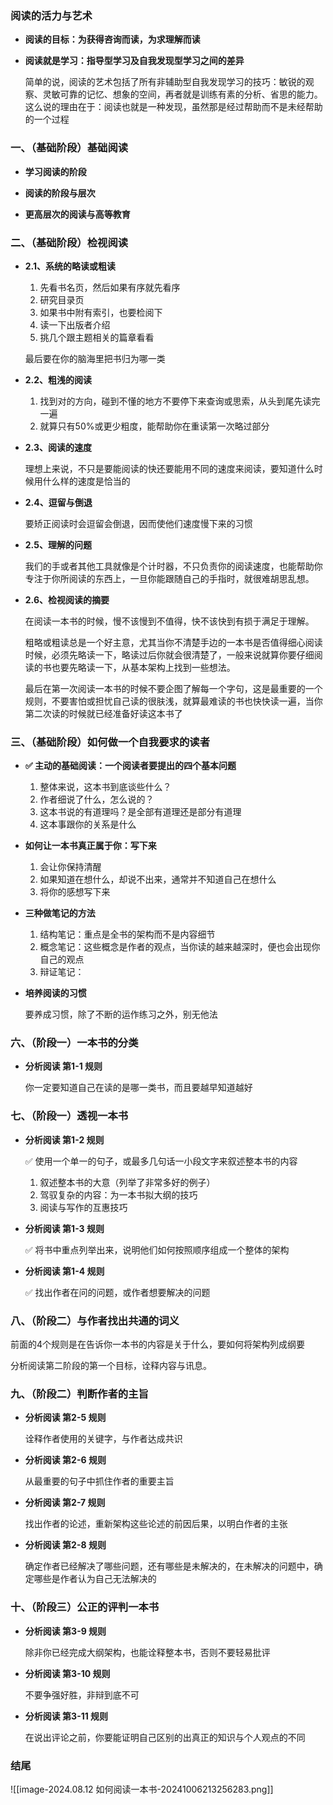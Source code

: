 
### 阅读的活力与艺术

-  **阅读的目标：为获得咨询而读，为求理解而读**

-  **阅读就是学习：指导型学习及自我发现型学习之间的差异**

	 简单的说，阅读的艺术包括了所有非辅助型自我发现学习的技巧：敏锐的观察、灵敏可靠的记忆、想象的空间，再者就是训练有素的分析、省思的能力。这么说的理由在于：阅读也就是一种发现，虽然那是经过帮助而不是未经帮助的一个过程

### 一、（基础阶段）基础阅读

-  **学习阅读的阶段**

-  **阅读的阶段与层次**

-  **更高层次的阅读与高等教育**
### 二、（基础阶段）检视阅读

-  **2.1、系统的略读或粗读**

	1.  先看书名页，然后如果有序就先看序
	2.  研究目录页
	3.  如果书中附有索引，也要检阅下
	4.  读一下出版者介绍
	5.  挑几个跟主题相关的篇章看看
	   
	最后要在你的脑海里把书归为哪一类
 
-  **2.2、粗浅的阅读**

	1.  找到对的方向，碰到不懂的地方不要停下来查询或思索，从头到尾先读完一遍
	2.  就算只有50%或更少粗度，能帮助你在重读第一次略过部分

-  **2.3、阅读的速度**

	理想上来说，不只是要能阅读的快还要能用不同的速度来阅读，要知道什么时候用什么样的速度是恰当的

-  **2.4、逗留与倒退**

	要矫正阅读时会逗留会倒退，因而使他们速度慢下来的习惯

-  **2.5、理解的问题**

	我们的手或者其他工具就像是个计时器，不只负责你的阅读速度，也能帮助你专注于你所阅读的东西上，一旦你能跟随自己的手指时，就很难胡思乱想。

-  **2.6、检视阅读的摘要**

	在阅读一本书的时候，慢不该慢到不值得，快不该快到有损于满足于理解。
	
	粗略或粗读总是一个好主意，尤其当你不清楚手边的一本书是否值得细心阅读时候，必须先略读一下，略读过后你就会很清楚了，一般来说就算你要仔细阅读的书也要先略读一下，从基本架构上找到一些想法。
	
	最后在第一次阅读一本书的时候不要企图了解每一个字句，这是最重要的一个规则，不要害怕或担忧自己读的很肤浅，就算最难读的书也快快读一遍，当你第二次读的时候就已经准备好读这本书了

### 三、（基础阶段）如何做一个自我要求的读者

-  **✅ 主动的基础阅读：一个阅读者要提出的四个基本问题**

	1.  整体来说，这本书到底谈些什么？
	2.  作者细说了什么，怎么说的？
	3.  这本书说的有道理吗？是全部有道理还是部分有道理
	4.  这本事跟你的关系是什么

-  **如何让一本书真正属于你：写下来** 

	 1.  会让你保持清醒
	 2.  如果知道在想什么，却说不出来，通常并不知道自己在想什么
	 3.  将你的感想写下来

-   **三种做笔记的方法**

	1.  结构笔记：重点是全书的架构而不是内容细节
	2.  概念笔记：这些概念是作者的观点，当你读的越来越深时，便也会出现你自己的观点
	3.  辩证笔记：

-  **培养阅读的习惯**

	要养成习惯，除了不断的运作练习之外，别无他法


### 六、（阶段一）一本书的分类

-  **分析阅读 第1-1 规则**

	你一定要知道自己在读的是哪一类书，而且要越早知道越好

### 七、（阶段一）透视一本书

-  **分析阅读 第1-2 规则**

	✅ 使用一个单一的句子，或最多几句话一小段文字来叙述整本书的内容
	1.   叙述整本书的大意（列举了非常多好的例子）
	2.  驾驭复杂的内容：为一本书拟大纲的技巧
	3.  阅读与写作的互惠技巧

-  **分析阅读 第1-3 规则**

	✅  将书中重点列举出来，说明他们如何按照顺序组成一个整体的架构

-  **分析阅读 第1-4 规则**

	✅  找出作者在问的问题，或作者想要解决的问题


### 八、（阶段二）与作者找出共通的词义

前面的4个规则是在告诉你一本书的内容是关于什么，要如何将架构列成纲要

分析阅读第二阶段的第一个目标，诠释内容与讯息。


### 九、（阶段二）判断作者的主旨

-  **分析阅读 第2-5 规则**

	诠释作者使用的关键字，与作者达成共识

- **分析阅读 第2-6 规则**

	从最重要的句子中抓住作者的重要主旨

-  **分析阅读 第2-7 规则**

	找出作者的论述，重新架构这些论述的前因后果，以明白作者的主张

-  **分析阅读 第2-8 规则**

	确定作者已经解决了哪些问题，还有哪些是未解决的，在未解决的问题中，确定哪些是作者认为自己无法解决的


### 十、（阶段三）公正的评判一本书

-  **分析阅读 第3-9 规则**

	除非你已经完成大纲架构，也能诠释整本书，否则不要轻易批评

-  **分析阅读 第3-10 规则**

	不要争强好胜，非辩到底不可

-  **分析阅读 第3-11 规则**

	在说出评论之前，你要能证明自己区别的出真正的知识与个人观点的不同



### 结尾


![[image-2024.08.12 如何阅读一本书-20241006213256283.png]]







